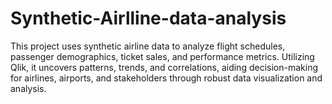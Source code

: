 # Synthetic-Airlline-data-analysis
This project uses synthetic airline data to analyze flight schedules, passenger demographics, ticket sales, and performance metrics. Utilizing Qlik, it uncovers patterns, trends, and correlations, aiding decision-making for airlines, airports, and stakeholders through robust data visualization and analysis.
